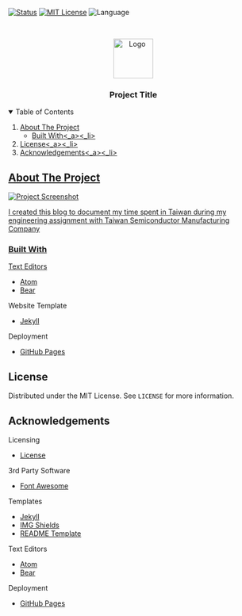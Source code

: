 <!-- PROJECT SHIELDS -->

<!-- [![Contributors][contributors-shield]][contributors-url] -->
<!-- [![Forks][forks-shield]][forks-url] -->
<!-- [![Stargazers][stars-shield]][stars-url]
[![Issues][issues-shield]][issues-url] -->
[comment]: <> (Project Shields)

[![Status][status-shield]][status-link]
[![MIT License][license-shield]][license-url]
![Language][language-shield]



<!-- PROJECT LOGO -->

<br />
<p align="center">
  <a href="https://wmauz677.github.io/East-Meets-Weast/">
    <img src="logo3.png" alt="Logo" width="80" height="80">
  </a>

  <h3 align="center">Project Title</h3>

  <p align="center">
    <!--     A comprehensive web portfolio -->
    <!-- <br />
    <a href="https://github.com"><strong>Explore the docs »<_strong><_a>
    <br /> -->
    <!-- <br />
    <a href="https://github.com">View Demo</a>
    ·
    <a href="https://github.com">Report Bug</a>
    ·
    <a href="https://github.com">Request Feature</a> -->
  </p>
</p>



<!-- TABLE OF CONTENTS -->
<details open="open">
  <summary>Table of Contents</summary>
  <ol>
    <li>
      <a href="#about-the-project">About The Project</a>
      <ul>
        <li><a href="#built-with">Built With<_a><_li>
      </ul>
    </li>
    <!-- <li>
      <a href="#getting-started">Getting Started</a>
      <ul>
        <li><a href="#prerequisites">Prerequisites<_a><_li>
        <li><a href="#installation">Installation<_a><_li>
      </ul>
    </li> -->
    <!-- <li><a href="#usage">Usage<_a><_li>
    <li><a href="#roadmap">Roadmap<_a><_li>
    <li><a href="#contributing">Contributing<_a><_li> -->
    <li><a href="#license">License<_a><_li>
    <!-- <li><a href="#contact">Contact<_a><_li> -->
    <li><a href="#acknowledgements">Acknowledgements<_a><_li>
  </ol>
</details>



<!-- ABOUT THE PROJECT -->
## About The Project

![Project Screenshot][project-screenshot]

I created this blog to document my time spent in Taiwan during my engineering assignment with Taiwan Semiconductor Manufacturing Company

### Built With

Text Editors
* [Atom](https://atom.io)
* [Bear](https://bear.app)

Website Template
* [Jekyll](https://jekyllrb.com)

Deployment
* [GitHub Pages](https://pages.github.com)

<!-- GETTING STARTED -->
<!-- ## Getting Started

This is an example of how you may give instructions on setting up your project locally.
To get a local copy up and running follow these simple example steps.

### Prerequisites

This is an example of how to list things you need to use the software and how to install them.
* npm
  ```sh
  npm install npm@latest -g
  ``` -->

<!-- ### Installation

1. Get a free API Key at [https://example.com](https://example.com)
2. Clone the repo
   ```sh
   git clone https://github.com/your_username_/Project-Name.git
   ```
3. Install NPM packages
   ```sh
   npm install
   ```
4. Enter your API in `config.js`
   ```JS
   const API_KEY = 'ENTER YOUR API';
   ``` -->



<!-- USAGE EXAMPLES -->
<!-- ## Usage

Use this space to show useful examples of how a project can be used. Additional screenshots, code examples and demos work well in this space. You may also link to more resources.

_For more examples, please refer to the [Documentation](https://example.com)_ -->



<!-- ROADMAP -->
<!-- ## Roadmap

See the [open issues](https://github.com/username/project/issues) for a list of proposed features (and known issues). -->



<!-- CONTRIBUTING -->
<!-- ## Contributing

Contributions are what make the open source community such an amazing place to be learn, inspire, and create. Any contributions you make are greatly appreciated.

1. Fork the Project
2. Create your Feature Branch (`git checkout -b feature/AmazingFeature`)
3. Commit your Changes (`git commit -m 'Add some AmazingFeature'`)
4. Push to the Branch (`git push origin feature/AmazingFeature`)
5. Open a Pull Request -->



<!-- LICENSE -->

## License

Distributed under the MIT License. See `LICENSE` for more information.

<!-- CONTACT -->
<!-- ## Contact

Weston Mauz - [@your_twitter](https://twitter.com/your_username) - email@email.com -->


<!-- ACKNOWLEDGEMENTS -->

## Acknowledgements
Licensing
* [License](https://opensource.org/licenses/MIT)

3rd Party Software
* [Font Awesome](https://fontawesome.com)

Templates
* [Jekyll](https://jekyllrb.com)
* [IMG Shields](https://shields.io)
* [README Template](https://github.com/othneildrew/Best-README-Template)

Text Editors
* [Atom](https://atom.io)
* [Bear](https://bear.app)

Deployment
* [GitHub Pages](https://pages.github.com)


<!-- MARKDOWN LINKS & IMAGES -->

<!-- https://www.markdownguide.org/basic-syntax/#reference-style-links -->
[language-shield]: https://img.shields.io/github/languages/top/wmauz677/personalWeb?style=for-the-badge
[status-shield]: https://img.shields.io/website?down_color=lightgrey&down_message=offline&style=for-the-badge&up_color=green&up_message=online&url=https%3A%2F%2Fwmauz677.github.io%2FMauz-Portfolio-Web%2Findex.html
[status-link]: https://wmauz677.github.io/personalWeb/
[license-shield]: https://img.shields.io/github/license/wmauz677/personalWeb?color=red&style=for-the-badge
[license-url]: https://github.com/wmauz677/personalWeb/blob/gh-pages/LICENSE
[project-screenshot]: project-screenshot.png

